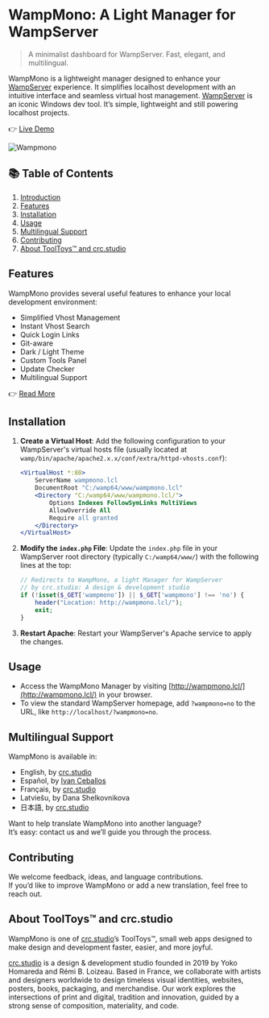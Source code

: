 # WampMono: A Light Manager for WampServer
> A minimalist dashboard for WampServer. Fast, elegant, and multilingual.

WampMono is a lightweight manager designed to enhance your [WampServer](https://www.wampserver.com/) experience. It simplifies localhost development with an intuitive interface and seamless virtual host management.
[WampServer](https://www.wampserver.com/) is an iconic Windows dev tool. It’s simple, lightweight and still powering localhost projects.

👉 [Live Demo](https://lab.crc.studio/tool/wampmono/demo/)


![Wampmono](https://github.com/user-attachments/assets/2e82ac8b-ad9c-407a-bfd9-eea908a5ffab)

## 📚 Table of Contents
1. [Introduction](#wampmono-a-light-manager-for-wampserver)
2. [Features](#features)
3. [Installation](#installation)
4. [Usage](#usage)
5. [Multilingual Support](#multilingual-support)
6. [Contributing](#contributing)
7. [About ToolToys™ and crc.studio](#about-tooltoys-and-crcstudio)


## Features

WampMono provides several useful features to enhance your local development environment:

- Simplified Vhost Management
- Instant Vhost Search
- Quick Login Links
- Git-aware
- Dark / Light Theme
- Custom Tools Panel
- Update Checker
- Multilingual Support

👉 [Read More](https://lab.crc.studio/tooltoys/wampmono)

## Installation

1. **Create a Virtual Host**:
   Add the following configuration to your WampServer's virtual hosts file (usually located at `wamp/bin/apache/apache2.x.x/conf/extra/httpd-vhosts.conf`):

   ```apache
   <VirtualHost *:80>
       ServerName wampmono.lcl
       DocumentRoot "C:/wamp64/www/wampmono.lcl"
       <Directory "C:/wamp64/www/wampmono.lcl/">
           Options Indexes FollowSymLinks MultiViews
           AllowOverride All
           Require all granted
       </Directory>
   </VirtualHost>
   ```

2. **Modify the `index.php` File**:
   Update the `index.php` file in your WampServer root directory (typically `C:/wamp64/www/`) with the following lines at the top:

   ```php
   // Redirects to WampMono, a light Manager for WampServer
   // by crc.studio: A design & development studio
   if (!isset($_GET['wampmono']) || $_GET['wampmono'] !== 'no') {
       header("Location: http://wampmono.lcl/");
       exit;
   }
   ```

3. **Restart Apache**:
   Restart your WampServer's Apache service to apply the changes.

## Usage

- Access the WampMono Manager by visiting [http://wampmono.lcl/](http://wampmono.lcl/) in your browser.
- To view the standard WampServer homepage, add `?wampmono=no` to the URL, like `http://localhost/?wampmono=no`.

## Multilingual Support

WampMono is available in:
- English, by [crc.studio](https://crc.studio/)
- Español, by [Ivan Ceballos](https://www.instagram.com/ceballos.design)
- Français, by [crc.studio](https://crc.studio/)
- Latviešu, by Dana Shelkovnikova
- 日本語, by [crc.studio](https://crc.studio/)

Want to help translate WampMono into another language?  
It’s easy: contact us and we’ll guide you through the process.

## Contributing

We welcome feedback, ideas, and language contributions.  
If you’d like to improve WampMono or add a new translation, feel free to reach out.

## About ToolToys™ and crc.studio

WampMono is one of [crc.studio](https://crc.studio/)’s ToolToys™, small web apps designed to make design and development faster, easier, and more joyful.

[crc.studio](https://crc.studio/) is a design & development studio founded in 2019 by Yoko Homareda and Rémi B. Loizeau. Based in France, we collaborate with artists and designers worldwide to design timeless visual identities, websites, posters, books, packaging, and merchandise. Our work explores the intersections of print and digital, tradition and innovation, guided by a strong sense of composition, materiality, and code.
